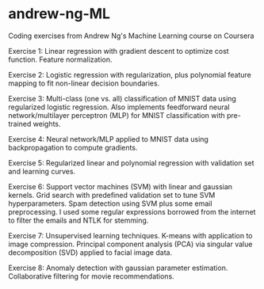 # andrew-ng-ML
Coding exercises from Andrew Ng's Machine Learning course on Coursera 

Exercise 1: Linear regression with gradient descent to optimize cost function. Feature normalization.

Exercise 2: Logistic regression with regularization, plus polynomial feature mapping to fit non-linear decision boundaries.

Exercise 3: Multi-class (one vs. all) classification of MNIST data using regularized logistic regression. Also implements feedforward neural network/multilayer perceptron (MLP) for MNIST classification with pre-trained weights.

Exercise 4: Neural network/MLP applied to MNIST data using backpropagation to compute gradients.

Exercise 5: Regularized linear and polynomial regression with validation set and learning curves.

Exercise 6: Support vector machines (SVM) with linear and gaussian kernels. Grid search with predefined validation set to tune SVM hyperparameters. Spam detection using SVM plus some email preprocessing. I used some regular expressions borrowed from the internet to filter the emails and NTLK for stemming.

Exercise 7: Unsupervised learning techniques. K-means with application to image compression. Principal component analysis (PCA) via singular value decomposition (SVD) applied to facial image data.

Exercise 8: Anomaly detection with gaussian parameter estimation. Collaborative filtering for movie recommendations.